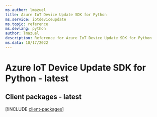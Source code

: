 ```yaml
---
ms.author: lmazuel
title: Azure IoT Device Update SDK for Python
ms.service: iotdeviceupdate
ms.topic: reference
ms.devlang: python
author: lmazuel
description: Reference for Azure IoT Device Update SDK for Python
ms.data: 10/17/2022
---
```

# Azure IoT Device Update SDK for Python - latest

## Client packages - latest
[!INCLUDE [client-packages](iot-device-update-client-index.md)]